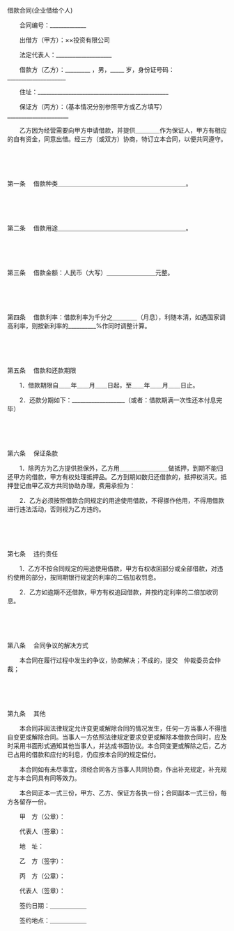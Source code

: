 



借款合同(企业借给个人)



 

　　合同编号：_____________　　

　　出借方（甲方）：××投资有限公司

　　法定代表人：____________________

　　借款方（乙方）：_________ ，男，_____ 岁，身份证号码：_____________________

　　住址：_______________________________________________　　

　　保证方（丙方）：（基本情况分别参照甲方或乙方填写）______________________ 　　

　　乙方因为经营需要向甲方申请借款，并提供＿＿＿＿作为保证人，甲方有相应的自有资金，同意出借。经三方（或双方）协商，特订立本合同，以便共同遵守。

　　

　　

第一条
　借款种类＿＿＿＿＿＿＿＿＿＿＿＿＿＿＿＿＿＿＿＿＿。

　　

　　

第二条
　借款用途＿＿＿＿＿＿＿＿＿＿＿＿＿＿＿＿＿＿＿＿＿。

　　

　　

第三条
　借款金额：人民币（大写）＿＿＿＿＿＿＿＿元整。

　　

　　

第四条
　借款利率：借款利率为千分之＿＿＿＿（月息），利随本清，如遇国家调高利率，则按新利率的__________%作同时调整计算。

　　

　　

第五条
　借款和还款期限

　　1．借款期限自＿＿年＿＿月＿＿日起，至＿＿年＿＿月＿＿日止。

　　2．还款分期如下：___________________（或者：借款期满一次性还本付息完毕）

　　

　　

第六条
　保证条款

　　1．除丙方为乙方提供担保外，乙方用＿＿＿＿＿＿＿＿做抵押，到期不能归还甲方的借款，甲方有权处理抵押品。乙方到期如数归还借款的，抵押权消灭。抵押登记由甲乙双方共同协助办理，费用承担为：

　　2．乙方必须按照借款合同规定的用途使用借款，不得挪作他用，不得用借款进行违法活动，否则视为乙方违约。

　　

　　

第七条
　违约责任

　　1．乙方不按合同规定的用途使用借款，甲方有权收回部分或全部借款，对违约使用的部分，按同期银行规定的利率的二倍加收罚息。

　　2．乙方如逾期不还借款，甲方有权追回借款，并按约定利率的二倍加收罚息。

　　

　　

第八条
　合同争议的解决方式

　　本合同在履行过程中发生的争议，协商解决；不成的，提交　仲裁委员会仲裁；

　　

　　

第九条
　其他

　　本合同非因法律规定允许变更或解除合同的情况发生，任何一方当事人不得擅自变更或解除合同。当事人一方依照法律规定要求变更或解除本借款合同时，应及时采用书面形式通知其他当事人，并达成书面协议。本合同变更或解除之后，乙方已占用的借款和应付的利息，仍应按本合同的规定偿付。

　　本合同如有未尽事宜，须经合同各方当事人共同协商，作出补充规定，补充规定与本合同具有同等效力。

　　本合同正本一式三份，甲方、乙方、保证方各执一份；合同副本一式三份，每方各留存一份。　　

　　甲　方（公章）： 

　　代表人（签章）：

　　地　址：　　

　　乙　方（签字）： 

　　丙　方（公章）：

　　代表人（签章）：　　　　　　　　　　　　　　　　　　　　　　

　　签约日期：＿＿＿＿＿＿　　

　　签约地点：＿＿＿＿＿＿

　　